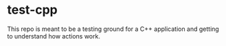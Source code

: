 # test-cpp
This repo is meant to be a testing ground for a C++ application and getting to understand how actions work.
